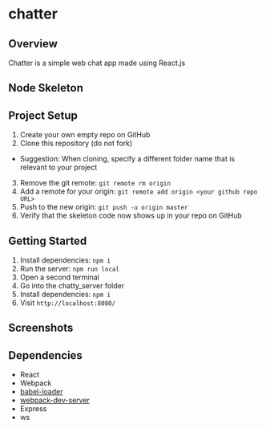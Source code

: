 # chatter

## Overview

Chatter is a simple web chat app made using React.js

## Node Skeleton

## Project Setup

1. Create your own empty repo on GitHub
2. Clone this repository (do not fork)
  - Suggestion: When cloning, specify a different folder name that is relevant to your project
3. Remove the git remote: `git remote rm origin`
4. Add a remote for your origin: `git remote add origin <your github repo URL>`
5. Push to the new origin: `git push -u origin master`
6. Verify that the skeleton code now shows up in your repo on GitHub

## Getting Started

1. Install dependencies: `npm i`
2. Run the server: `npm run local`
3. Open a second terminal
4. Go into the chatty_server folder
5. Install dependencies: `npm i`
6. Visit `http://localhost:8080/`

## Screenshots

## Dependencies

* React
* Webpack
* [babel-loader](https://github.com/babel/babel-loader)
* [webpack-dev-server](https://github.com/webpack/webpack-dev-server)
* Express
* ws